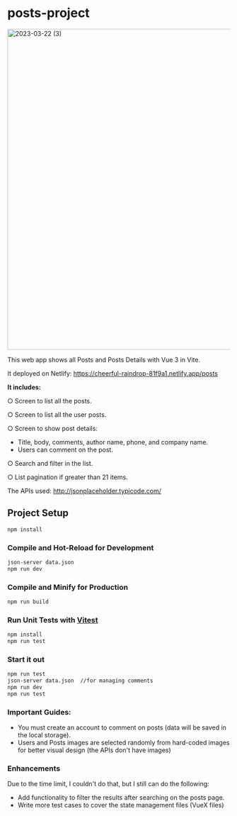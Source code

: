 # posts-project
<img width="724" alt="2023-03-22 (3)" src="https://user-images.githubusercontent.com/47628748/226884833-0ce0b710-653d-4ef6-8333-924e3533ac00.png">


This web app shows all Posts and Posts Details with Vue 3 in Vite.

It deployed on Netlify: https://cheerful-raindrop-81f9a1.netlify.app/posts

**It includes:**

○ Screen to list all the posts.

○ Screen to list all the user posts.

○ Screen to show post details:
- Title, body, comments, author name, phone, and company name.
- Users can comment on the post.

○ Search and filter in the list.

○ List pagination if greater than 21 items.

The APIs used: http://jsonplaceholder.typicode.com/




## Project Setup

```sh
npm install
```

### Compile and Hot-Reload for Development

```sh
json-server data.json
npm run dev
```

### Compile and Minify for Production

```sh
npm run build
```

### Run Unit Tests with [Vitest](https://vitest.dev/)

```sh
npm install
npm run test
```

### Start it out

```sh
npm run test
json-server data.json  //for managing comments
npm run dev
npm run test
```


### Important Guides:

- You must create an account to comment on posts (data will be saved in the local storage).
- Users and Posts images are selected randomly from hard-coded images for better visual design (the APIs don't have images)

### Enhancements
 Due to the time limit, I couldn't do that, but I still can do the following:
- Add functionality to filter the results after searching on the posts page.
- Write more test cases to cover the state management files (VueX files)
